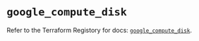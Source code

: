 # `google_compute_disk`

Refer to the Terraform Registory for docs: [`google_compute_disk`](https://registry.terraform.io/providers/hashicorp/google/4.80.0/docs/resources/compute_disk).
